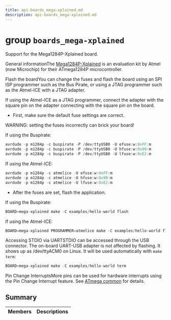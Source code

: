```yaml
---
title: api-boards_mega-xplained.md
description: api-boards_mega-xplained.md
---
```

# group `boards_mega-xplained` 

Support for the Mega1284P-Xplained board.

General informationThe [Mega1284P-Xplained](http://www.microchip.com/DevelopmentTools/ProductDetails.aspx?PartNO=atmega1284p-xpld) is an evaluation kit by Atmel (now Microchip) for their ATmega1284P microcontroller.

Flash the boardYou can change the fuses and flash the board using an SPI ISP programmer such as the Bus Pirate, or using a JTAG programmer such as the Atmel-ICE with a JTAG adapter.

If using the Atmel-ICE as a JTAG programmer, connect the adapter with the square pin on the adapter connecting with the square pin on the board.

* First, make sure the default fuse settings are correct.

WARNING: setting the fuses incorrectly can brick your board!

If using the Buspirate: 
```cpp
avrdude -p m1284p -c buspirate -P /dev/ttyUSB0 -U efuse:w:0xFF:m
avrdude -p m1284p -c buspirate -P /dev/ttyUSB0 -U hfuse:w:0x99:m
avrdude -p m1284p -c buspirate -P /dev/ttyUSB0 -U lfuse:w:0xE2:m
```

If using the Atmel-ICE: 
```cpp
avrdude -p m1284p -c atmelice -U efuse:w:0xFF:m
avrdude -p m1284p -c atmelice -U hfuse:w:0x99:m
avrdude -p m1284p -c atmelice -U lfuse:w:0xE2:m
```

* After the fuses are set, flash the application.

If using the Buspirate: 
```cpp
BOARD=mega-xplained make -C examples/hello-world flash
```

If using the Atmel-ICE: 
```cpp
BOARD=mega-xplained PROGRAMMER=atmelice make -C examples/hello-world flash
```

Accessing STDIO via UARTSTDIO can be accessed through the USB connector. The on-board UART-USB adapter is not affected by flashing. It shows up as /dev/ttyACM0 on Linux. It will be used automatically with `make term`: 
```cpp
BOARD=mega-xplained make -C examples/hello-world term
```

Pin Change InterruptsMore pins can be used for hardware interrupts using the Pin Change Interrupt feature. See [ATmega common](./doc/starlight-docs/src/content/docs/apidoc/api-undefined.md#group__boards__common__atmega) for details.

## Summary

 Members                        | Descriptions                                
--------------------------------|---------------------------------------------

